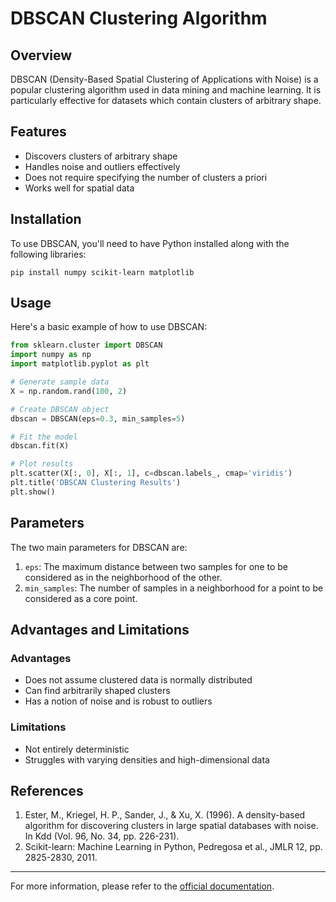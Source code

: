 # DBSCAN Clustering Algorithm

## Overview

DBSCAN (Density-Based Spatial Clustering of Applications with Noise) is a popular clustering algorithm used in data mining and machine learning. It is particularly effective for datasets which contain clusters of arbitrary shape.

## Features

- Discovers clusters of arbitrary shape
- Handles noise and outliers effectively
- Does not require specifying the number of clusters a priori
- Works well for spatial data

## Installation

To use DBSCAN, you'll need to have Python installed along with the following libraries:

```
pip install numpy scikit-learn matplotlib
```

## Usage

Here's a basic example of how to use DBSCAN:

```python
from sklearn.cluster import DBSCAN
import numpy as np
import matplotlib.pyplot as plt

# Generate sample data
X = np.random.rand(100, 2)

# Create DBSCAN object
dbscan = DBSCAN(eps=0.3, min_samples=5)

# Fit the model
dbscan.fit(X)

# Plot results
plt.scatter(X[:, 0], X[:, 1], c=dbscan.labels_, cmap='viridis')
plt.title('DBSCAN Clustering Results')
plt.show()
```

## Parameters

The two main parameters for DBSCAN are:

1. `eps`: The maximum distance between two samples for one to be considered as in the neighborhood of the other.
2. `min_samples`: The number of samples in a neighborhood for a point to be considered as a core point.

## Advantages and Limitations

### Advantages
- Does not assume clustered data is normally distributed
- Can find arbitrarily shaped clusters
- Has a notion of noise and is robust to outliers

### Limitations
- Not entirely deterministic
- Struggles with varying densities and high-dimensional data


## References

1. Ester, M., Kriegel, H. P., Sander, J., & Xu, X. (1996). A density-based algorithm for discovering clusters in large spatial databases with noise. In Kdd (Vol. 96, No. 34, pp. 226-231).
2. Scikit-learn: Machine Learning in Python, Pedregosa et al., JMLR 12, pp. 2825-2830, 2011.

---

For more information, please refer to the [official documentation](https://scikit-learn.org/stable/modules/generated/sklearn.cluster.DBSCAN.html).